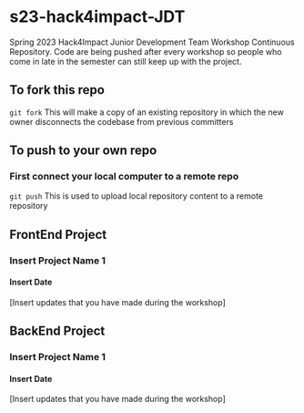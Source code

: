 # s23-hack4impact-JDT
Spring 2023 Hack4Impact Junior Development Team Workshop Continuous Repository. Code are being pushed after every workshop so people who come in late in the semester can still keep up with the project.

## To fork this repo
`git fork` 
This will make a copy of an existing repository in which the new owner disconnects the codebase from previous committers

## To push to your own repo
### First connect your local computer to a remote repo
`git push`
This is used to upload local repository content to a remote repository

## FrontEnd Project
### Insert Project Name 1
#### Insert Date
[Insert updates that you have made during the workshop]

## BackEnd Project
### Insert Project Name 1
#### Insert Date
[Insert updates that you have made during the workshop]
